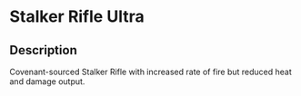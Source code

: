 # Stalker Rifle Ultra

## Description

Covenant-sourced Stalker Rifle with increased rate of fire but reduced heat and damage output.
